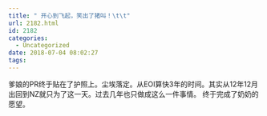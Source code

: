 ```yaml
---
title: " 开心到飞起，笑出了猪叫！\t\t"
url: 2182.html
id: 2182
categories:
  - Uncategorized
date: 2018-07-04 08:02:27
tags:
---
```


爹娘的PR终于贴在了护照上。尘埃落定。从EOI算快3年的时间。其实从12年12月出回到NZ就只为了这一天。过去几年也只做成这么一件事情。 终于完成了奶奶的愿望。